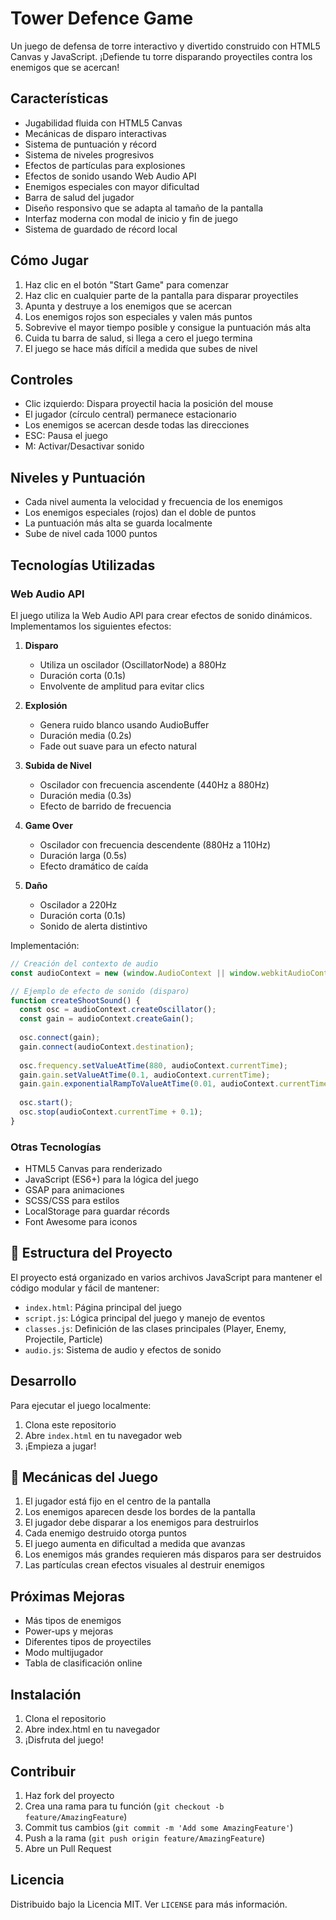 # Tower Defence Game

Un juego de defensa de torre interactivo y divertido construido con HTML5 Canvas y JavaScript. ¡Defiende tu torre disparando proyectiles contra los enemigos que se acercan!

## Características

- Jugabilidad fluida con HTML5 Canvas
- Mecánicas de disparo interactivas
- Sistema de puntuación y récord
- Sistema de niveles progresivos
- Efectos de partículas para explosiones
- Efectos de sonido usando Web Audio API
- Enemigos especiales con mayor dificultad
- Barra de salud del jugador
- Diseño responsivo que se adapta al tamaño de la pantalla
- Interfaz moderna con modal de inicio y fin de juego
- Sistema de guardado de récord local

## Cómo Jugar

1. Haz clic en el botón "Start Game" para comenzar
2. Haz clic en cualquier parte de la pantalla para disparar proyectiles
3. Apunta y destruye a los enemigos que se acercan
4. Los enemigos rojos son especiales y valen más puntos
5. Sobrevive el mayor tiempo posible y consigue la puntuación más alta
6. Cuida tu barra de salud, si llega a cero el juego termina
7. El juego se hace más difícil a medida que subes de nivel

## Controles

- Clic izquierdo: Dispara proyectil hacia la posición del mouse
- El jugador (círculo central) permanece estacionario
- Los enemigos se acercan desde todas las direcciones
- ESC: Pausa el juego
- M: Activar/Desactivar sonido

## Niveles y Puntuación

- Cada nivel aumenta la velocidad y frecuencia de los enemigos
- Los enemigos especiales (rojos) dan el doble de puntos
- La puntuación más alta se guarda localmente
- Sube de nivel cada 1000 puntos

## Tecnologías Utilizadas

### Web Audio API

El juego utiliza la Web Audio API para crear efectos de sonido dinámicos. Implementamos los siguientes efectos:

1. **Disparo**
   - Utiliza un oscilador (OscillatorNode) a 880Hz
   - Duración corta (0.1s)
   - Envolvente de amplitud para evitar clics

2. **Explosión**
   - Genera ruido blanco usando AudioBuffer
   - Duración media (0.2s)
   - Fade out suave para un efecto natural

3. **Subida de Nivel**
   - Oscilador con frecuencia ascendente (440Hz a 880Hz)
   - Duración media (0.3s)
   - Efecto de barrido de frecuencia

4. **Game Over**
   - Oscilador con frecuencia descendente (880Hz a 110Hz)
   - Duración larga (0.5s)
   - Efecto dramático de caída

5. **Daño**
   - Oscilador a 220Hz
   - Duración corta (0.1s)
   - Sonido de alerta distintivo

Implementación:
```javascript
// Creación del contexto de audio
const audioContext = new (window.AudioContext || window.webkitAudioContext)();

// Ejemplo de efecto de sonido (disparo)
function createShootSound() {
  const osc = audioContext.createOscillator();
  const gain = audioContext.createGain();
  
  osc.connect(gain);
  gain.connect(audioContext.destination);
  
  osc.frequency.setValueAtTime(880, audioContext.currentTime);
  gain.gain.setValueAtTime(0.1, audioContext.currentTime);
  gain.gain.exponentialRampToValueAtTime(0.01, audioContext.currentTime + 0.1);
  
  osc.start();
  osc.stop(audioContext.currentTime + 0.1);
}
```

### Otras Tecnologías

- HTML5 Canvas para renderizado
- JavaScript (ES6+) para la lógica del juego
- GSAP para animaciones
- SCSS/CSS para estilos
- LocalStorage para guardar récords
- Font Awesome para iconos

## 📁 Estructura del Proyecto

El proyecto está organizado en varios archivos JavaScript para mantener el código modular y fácil de mantener:

- `index.html`: Página principal del juego
- `script.js`: Lógica principal del juego y manejo de eventos
- `classes.js`: Definición de las clases principales (Player, Enemy, Projectile, Particle)
- `audio.js`: Sistema de audio y efectos de sonido

## Desarrollo

Para ejecutar el juego localmente:

1. Clona este repositorio
2. Abre `index.html` en tu navegador web
3. ¡Empieza a jugar!

## 🎯 Mecánicas del Juego

1. El jugador está fijo en el centro de la pantalla
2. Los enemigos aparecen desde los bordes de la pantalla
3. El jugador debe disparar a los enemigos para destruirlos
4. Cada enemigo destruido otorga puntos
5. El juego aumenta en dificultad a medida que avanzas
6. Los enemigos más grandes requieren más disparos para ser destruidos
7. Las partículas crean efectos visuales al destruir enemigos

## Próximas Mejoras

- Más tipos de enemigos
- Power-ups y mejoras
- Diferentes tipos de proyectiles
- Modo multijugador
- Tabla de clasificación online

## Instalación

1. Clona el repositorio
2. Abre index.html en tu navegador
3. ¡Disfruta del juego!

## Contribuir

1. Haz fork del proyecto
2. Crea una rama para tu función (`git checkout -b feature/AmazingFeature`)
3. Commit tus cambios (`git commit -m 'Add some AmazingFeature'`)
4. Push a la rama (`git push origin feature/AmazingFeature`)
5. Abre un Pull Request

## Licencia

Distribuido bajo la Licencia MIT. Ver `LICENSE` para más información.
